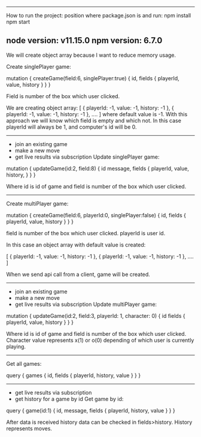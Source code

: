 -----------------------
How to run the project:
position where package.json is and run:
npm install
npm start

node version: v11.15.0
npm version: 6.7.0
-----------------------

We will create object array because I want to reduce memory usage.

Create singlePlayer game:

mutation {
  createGame(field:6, singlePlayer:true) {
    id,
    fields {
      playerId,
      value,
      history
    }
  }
}

Field is number of the box which user clicked.

We are creating object array:
[
    { playerId: -1, value: -1, history: -1 },
    { playerId: -1, value: -1, history: -1 },
    ....
]
where default value is -1. With this approach we will know which field is
empty and which not. In this case playerId will always be 1, and computer's id
will be 0.


-----------------------
- join an existing game
- make a new move
- get live results via subscription
Update singlePlayer game:

mutation {
  updateGame(id:2, field:8) {
    id
    message,
    fields {
      playerId,
      value,
      history,
    }
  }
}

Where id is id of game and field is number of the box which user clicked.

-----------------------
Create multiPlayer game:

mutation {
  createGame(field:6, playerId:0, singlePlayer:false) {
    id,
    fields {
      playerId,
      value,
      history
    }
  }
}

field is number of the box which user clicked.
playerId is user id.

In this case an object array with default value is created:

[
    { playerId: -1, value: -1, history: -1 },
    { playerId: -1, value: -1, history: -1 },
    ....
]

When we send api call from a client, game will be created.

-----------------------
- join an existing game
- make a new move
- get live results via subscription
Update multiPlayer game:

mutation {
  updateGame(id:2, field:3, playerId: 1, character: 0) {
    id
    fields {
      playerId,
      value,
      history
    }
  }
}

Where id is id of game and field is number of the box which user clicked.
Character value represents x(1) or o(0) depending of which user is currently playing.

-----------------------
Get all games:

query {
  games {
    id,
    fields {
      playerId,
      history,
      value
    }
  }
}

-----------------------
- get live results via subscription
- get history for a game by id
Get game by id:

query {
  game(id:1) {
    id,
    message,
    fields {
      playerId,
      history,
      value
    }
  }
}

After data is received history data can be checked in fields>history.
History represents moves.



